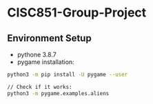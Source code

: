  # CISC851-Group-Project

 ## Environment Setup
* pythone 3.8.7
* pygame installation:
```bash
python3 -m pip install -U pygame --user

// Check if it works:
python3 -m pygame.examples.aliens
```
